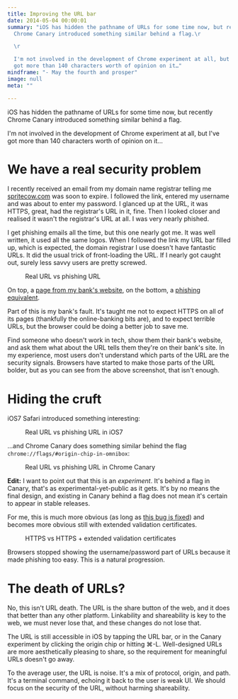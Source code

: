```yaml
---
title: Improving the URL bar
date: 2014-05-04 00:00:01
summary: "iOS has hidden the pathname of URLs for some time now, but recently
  Chrome Canary introduced something similar behind a flag.\r

  \r

  I'm not involved in the development of Chrome experiment at all, but I've
  got more than 140 characters worth of opinion on it…"
mindframe: "- May the fourth and prosper"
image: null
meta: ""

---
```


iOS has hidden the pathname of URLs for some time now, but recently Chrome Canary introduced something similar behind a flag.

I'm not involved in the development of Chrome experiment at all, but I've got more than 140 characters worth of opinion on it…

# We have a real security problem

I recently received an email from my domain name registrar telling me [spritecow.com](http://www.spritecow.com/) was soon to expire. I followed the link, entered my username and was about to enter my password. I glanced up at the URL, it was HTTPS, great, had the registrar's URL in it, fine. Then I looked closer and realised it wasn't the registrar's URL at all. I was very nearly phished. 

I get phishing emails all the time, but this one nearly got me. It was well written, it used all the same logos. When I followed the link my URL bar filled up, which is expected, the domain registrar I use doesn't have fantastic URLs. It did the usual trick of front-loading the URL. If I nearly got caught out, surely less savvy users are pretty screwed.

<figure class="full-figure">
<img alt="" src="/static/posts/phishing-test/current-vs.png">
<figcaption>Real URL vs phishing URL</figcaption>
</figure>

On top, a <a href="http://www.halifax.co.uk/creditcards/?WT.seg_3=Common/promotion/credit_cards/hlinke/credit0-crdtcard-lnke-crdtcard00">page from my bank's website</a>, on the bottom, a [phishing equivalent](http://www.halifax.co.uk.creditcards.wt.seg_3.common.credit0-crdtcard-lnke-crdtcard00.this.evil.jakearchibald.com/creditcards/?WT.seg_3=Common/promotion/credit_cards/hlinke/credit0-crdtcard-lnke-crdtcard00).

Part of this is my bank's fault. It's taught me not to expect HTTPS on all of its pages (thankfully the online-banking bits are), and to expect terrible URLs, but the browser could be doing a better job to save me.

Find someone who doesn't work in tech, show them their bank's website, and ask them what about the URL tells them they're on their bank's site. In my experience, most users don't understand which parts of the URL are the security signals. Browsers have started to make those parts of the URL bolder, but as you can see from the above screenshot, that isn't enough.

# Hiding the cruft

iOS7 Safari introduced something interesting:

<figure class="full-figure">
<img alt="" src="/static/posts/phishing-test/ios-vs.png">
<figcaption>Real URL vs phishing URL in iOS7</figcaption>
</figure>

…and Chrome Canary does something similar behind the flag `chrome://flags/#origin-chip-in-omnibox`:

<figure class="full-figure">
<img alt="" src="/static/posts/phishing-test/canary-vs.png">
<figcaption>Real URL vs phishing URL in Chrome Canary</figcaption>
</figure>

**Edit:** I want to point out that this is an *experiment*. It's behind a flag in Canary, that's as experimental-yet-public as it gets. It's by no means the final design, and existing in Canary behind a flag does not mean it's certain to appear in stable releases.

For me, this is much more obvious (as long as [this bug is fixed](https://code.google.com/p/chromium/issues/detail?id=369853)) and becomes more obvious still with extended validation certificates.

<figure class="full-figure">
<img alt="" src="/static/posts/phishing-test/ssl-vs-extended-cert.png">
<figcaption>HTTPS vs HTTPS + extended validation certificates</figcaption>
</figure>

Browsers stopped showing the username/password part of URLs because it made phishing too easy. This is a natural progression. 

# The death of URLs?

No, this isn't URL death. The URL is the share button of the web, and it does that better than any other platform. Linkability and shareability is key to the web, we must never lose that, and these changes do not lose that.

The URL is still accessible in iOS by tapping the URL bar, or in the Canary experiment by clicking the origin chip or hitting ⌘-L. Well-designed URLs are more aesthetically pleasing to share, so the requirement for meaningful URLs doesn't go away.

To the average user, the URL is noise. It's a mix of protocol, origin, and path. It's a terminal command, echoing it back to the user is weak UI. We should focus on the security of the URL, without harming shareability.